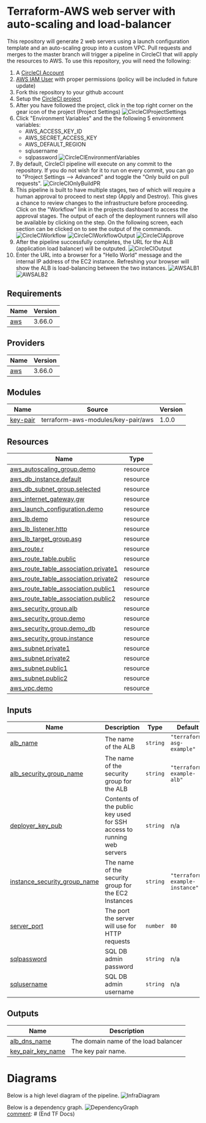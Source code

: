 [comment]: # (Begin TF Docs)
# Terraform-AWS web server with auto-scaling and load-balancer

 This repository will generate 2 web servers using a launch configuration template and an auto-scaling group into a custom VPC. Pull requests and merges to the master branch will trigger a pipeline in CircleCI that will apply the resources to AWS. To use this repository, you will need the following:

1. A [CircleCI Account](https://circleci.com/)
2. [AWS IAM User](https://docs.aws.amazon.com/IAM/latest/UserGuide/id_users_create.html) with proper permissions (policy will be included in future update)
3. Fork this repository to your github account
4. Setup the [CircleCI project](https://circleci.com/docs/2.0/project-build/)
5. After you have followed the project, click in the top right corner on the gear icon of the project (Project Settings) ![CircleCIProjectSettings](/images/circleci1.png)
6. Click "Environment Variables" and the the following 5 environment variables:
   - AWS\_ACCESS\_KEY\_ID
   - AWS\_SECRET\_ACCESS\_KEY
   - AWS\_DEFAULT\_REGION
   - sqlusername
   - sqlpassword
   ![CircleCIEnvironmentVariables](/images/circleci2.png)
7. By default, CircleCI pipeline will execute on any commit to the repository. If you do not wish for it to run on every commit, you can go to "Project Settings --> Advanced"      and toggle the "Only build on pull requests". ![CircleCIOnlyBuildPR](/images/circleci3.png)
8. This pipeline is built to have multiple stages, two of which will require a human approval to proceed to next step (Apply and Destroy). This gives a chance to review changes
   to the infrastructure before proceeding. Click on the "Workflow" link in the projects dashboard to access the approval stages. The output of each of the deployment runners      will also be available by clicking on the step. On the following screen, each section can be clicked on to see the output of the commands.![CircleCIWorkflow](/images/circleci4.png) ![CircleCIWorkflowOutput](/images/circleci5.png) ![CircleCIApprove](/images/circleci6.png)
9. After the pipeline successfully completes, the URL for the ALB (application load balancer) will be outputed. ![CircleCIOutput](/images/circleci7.png)
10. Enter the URL into a browser for a "Hello World" message and the internal IP address of the EC2 instance. Refreshing
     your browser will show the ALB is load-balancing between the two instances. ![AWSALB1](/images/aws1.png) ![AWSALB2](/images/aws2.png)

## Requirements

| Name | Version |
|------|---------|
| <a name="requirement_aws"></a> [aws](#requirement\_aws) | 3.66.0 |

## Providers

| Name | Version |
|------|---------|
| <a name="provider_aws"></a> [aws](#provider\_aws) | 3.66.0 |

## Modules

| Name | Source | Version |
|------|--------|---------|
| <a name="module_key-pair"></a> [key-pair](#module\_key-pair) | terraform-aws-modules/key-pair/aws | 1.0.0 |

## Resources

| Name | Type |
|------|------|
| [aws_autoscaling_group.demo](https://registry.terraform.io/providers/hashicorp/aws/3.66.0/docs/resources/autoscaling_group) | resource |
| [aws_db_instance.default](https://registry.terraform.io/providers/hashicorp/aws/3.66.0/docs/resources/db_instance) | resource |
| [aws_db_subnet_group.selected](https://registry.terraform.io/providers/hashicorp/aws/3.66.0/docs/resources/db_subnet_group) | resource |
| [aws_internet_gateway.gw](https://registry.terraform.io/providers/hashicorp/aws/3.66.0/docs/resources/internet_gateway) | resource |
| [aws_launch_configuration.demo](https://registry.terraform.io/providers/hashicorp/aws/3.66.0/docs/resources/launch_configuration) | resource |
| [aws_lb.demo](https://registry.terraform.io/providers/hashicorp/aws/3.66.0/docs/resources/lb) | resource |
| [aws_lb_listener.http](https://registry.terraform.io/providers/hashicorp/aws/3.66.0/docs/resources/lb_listener) | resource |
| [aws_lb_target_group.asg](https://registry.terraform.io/providers/hashicorp/aws/3.66.0/docs/resources/lb_target_group) | resource |
| [aws_route.r](https://registry.terraform.io/providers/hashicorp/aws/3.66.0/docs/resources/route) | resource |
| [aws_route_table.public](https://registry.terraform.io/providers/hashicorp/aws/3.66.0/docs/resources/route_table) | resource |
| [aws_route_table_association.private1](https://registry.terraform.io/providers/hashicorp/aws/3.66.0/docs/resources/route_table_association) | resource |
| [aws_route_table_association.private2](https://registry.terraform.io/providers/hashicorp/aws/3.66.0/docs/resources/route_table_association) | resource |
| [aws_route_table_association.public1](https://registry.terraform.io/providers/hashicorp/aws/3.66.0/docs/resources/route_table_association) | resource |
| [aws_route_table_association.public2](https://registry.terraform.io/providers/hashicorp/aws/3.66.0/docs/resources/route_table_association) | resource |
| [aws_security_group.alb](https://registry.terraform.io/providers/hashicorp/aws/3.66.0/docs/resources/security_group) | resource |
| [aws_security_group.demo](https://registry.terraform.io/providers/hashicorp/aws/3.66.0/docs/resources/security_group) | resource |
| [aws_security_group.demo_db](https://registry.terraform.io/providers/hashicorp/aws/3.66.0/docs/resources/security_group) | resource |
| [aws_security_group.instance](https://registry.terraform.io/providers/hashicorp/aws/3.66.0/docs/resources/security_group) | resource |
| [aws_subnet.private1](https://registry.terraform.io/providers/hashicorp/aws/3.66.0/docs/resources/subnet) | resource |
| [aws_subnet.private2](https://registry.terraform.io/providers/hashicorp/aws/3.66.0/docs/resources/subnet) | resource |
| [aws_subnet.public1](https://registry.terraform.io/providers/hashicorp/aws/3.66.0/docs/resources/subnet) | resource |
| [aws_subnet.public2](https://registry.terraform.io/providers/hashicorp/aws/3.66.0/docs/resources/subnet) | resource |
| [aws_vpc.demo](https://registry.terraform.io/providers/hashicorp/aws/3.66.0/docs/resources/vpc) | resource |

## Inputs

| Name | Description | Type | Default | Required |
|------|-------------|------|---------|:--------:|
| <a name="input_alb_name"></a> [alb\_name](#input\_alb\_name) | The name of the ALB | `string` | `"terraform-asg-example"` | no |
| <a name="input_alb_security_group_name"></a> [alb\_security\_group\_name](#input\_alb\_security\_group\_name) | The name of the security group for the ALB | `string` | `"terraform-example-alb"` | no |
| <a name="input_deployer_key_pub"></a> [deployer\_key\_pub](#input\_deployer\_key\_pub) | Contents of the public key used for SSH access to running web servers | `string` | n/a | yes |
| <a name="input_instance_security_group_name"></a> [instance\_security\_group\_name](#input\_instance\_security\_group\_name) | The name of the security group for the EC2 Instances | `string` | `"terraform-example-instance"` | no |
| <a name="input_server_port"></a> [server\_port](#input\_server\_port) | The port the server will use for HTTP requests | `number` | `80` | no |
| <a name="input_sqlpassword"></a> [sqlpassword](#input\_sqlpassword) | SQL DB admin password | `string` | n/a | yes |
| <a name="input_sqlusername"></a> [sqlusername](#input\_sqlusername) | SQL DB admin username | `string` | n/a | yes |

## Outputs

| Name | Description |
|------|-------------|
| <a name="output_alb_dns_name"></a> [alb\_dns\_name](#output\_alb\_dns\_name) | The domain name of the load balancer |
| <a name="output_key_pair_key_name"></a> [key\_pair\_key\_name](#output\_key\_pair\_key\_name) | The key pair name. |

# Diagrams
Below is a high level diagram of the pipeline.
![InfraDiagram](/images/Terraform-CircleCI-AWS-ASG.svg)

Below is a dependency graph.
![DependencyGraph](/images/ASGgraph.svg)  
[comment]: # (End TF Docs)

